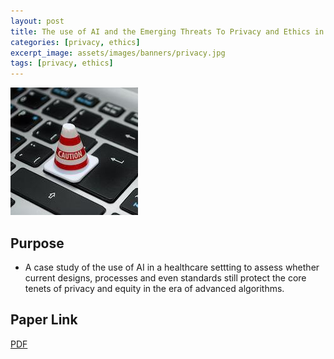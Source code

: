 ```yaml
---
layout: post
title: The use of AI and the Emerging Threats To Privacy and Ethics in the Healthcare Landscape
categories: [privacy, ethics]
excerpt_image: assets/images/banners/privacy.jpg
tags: [privacy, ethics]
---
```

![privacy](/assets/images/banners/privacy.jpg)



## Purpose
- A case study of the use of AI in a healthcare settting to assess whether current designs, processes and even
standards still protect the core tenets of privacy and equity in the era of advanced algorithms.

## Paper Link
<a href="https://miligeraucb.github.io/papers/test.pdf" target="_blank">PDF</a>




